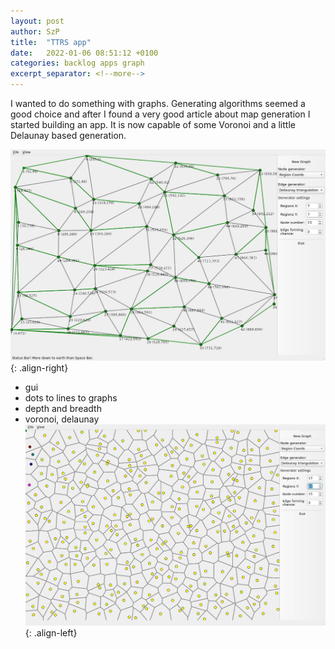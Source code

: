```yaml
---
layout: post
author: SzP
title:  "TTRS app"
date:   2022-01-06 08:51:12 +0100
categories: backlog apps graph
excerpt_separator: <!--more-->
---
```

I wanted to do something with graphs. Generating algorithms seemed a good choice and after I found a very good article about map generation I started building an app. It is now capable of some Voronoi and a little Delaunay based generation.
<!--more-->
![delaunay spanningtree](https://github.com/PeterSzasz/GraphApp/raw/master/delaunay_w_spanningtree.jpg){: .align-right}
- gui
- dots to lines to graphs
- depth and breadth
- voronoi, delaunay
![voronoi from delaunay](https://github.com/PeterSzasz/GraphApp/raw/master/voronoi_from_delaunay.jpg){: .align-left}
